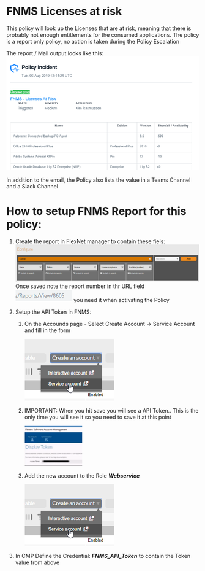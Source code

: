 # FNMS Licenses at risk
This policy will look up the Licenses that are at risk, meaning that there is probably not enough entitlements for the consumed applications.
The policy is a report only policy, no action is taken during the Policy Escalation

The report / Mail output looks like this:
![Alt text][emailoutput]

In addition to the email, the Policy also lists the value in a Teams Channel and a Slack Channel


# How to setup FNMS Report for this policy:

1. Create the report in FlexNet manager to contain these fiels:
![Alt text][FNMSCloudInstanceReport]
Once saved note the report number in thr URL field 
![Alt text][ReportNumber] you need it when activating the Policy

1. Setup the API Token in FNMS:
    1. On the Accounds page - Select Create Account -> Service Account and fill in the form

        ![Alt text][CreateServeceAccount]
    1. IMPORTANT: When you hit save you will see a API Token.. This is the only time you will see it so you need to save it at this point
    
        ![Alt text][APIToken]
    1. Add the new account to the Role ___Webservice___

        ![Alt text][CreateServeceAccount]
1. In CMP Define the Credential: ___FNMS_API_Token___ to contain the Token value from above 


<!-- Image referances -->
[emailoutput]: images/MailOutput_FNMSLicense.png "email output"
[APIToken]: images/APIToken.png "APIToken"
[CreateServeceAccount]: images/CreateServeceAccount.png "Create Service Account"
[FNMSCloudInstanceReport]: images/FNMSCloudInstanceReport.png "FNMS Cloud Instance Report"
[ReportNumber]: images/ReportNumber.png "ReportNumber"
[WebServiceRole]: images/WebServiceRole.png "WebServiceRole"
